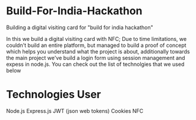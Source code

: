 # Build-For-India-Hackathon
Building a digital visiting card for "build for india hackathon"

In this we build a digital visiting card with NFC; Due to time limitations, we couldn't build an entire platform, but managed to build a proof of concept which helps you understand what the project is about, additionally towards the main project we've build a login form using session management and expess in node.js. You can check out the list of technolgies that we used below 

# Technologies User
Node.js
Express.js 
JWT (json web tokens)
Cookies 
NFC
